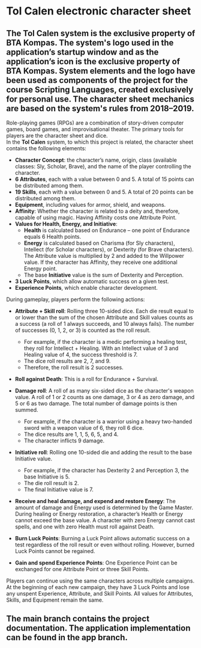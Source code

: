 # Tol Calen electronic character sheet
The Tol Calen system is the exclusive property of BTA Kompas. 
The system's logo used in the application’s startup window and as the application’s icon is the exclusive property of BTA Kompas. System elements and the logo have been used as components of the project for the course Scripting Languages, created exclusively for personal use. 
The character sheet mechanics are based on the system's rules from 2018–2019.
-

Role-playing games (RPGs) are a combination of story-driven computer games, board games, and improvisational theater. The primary tools for players are the character sheet and dice.  
In the **Tol Calen** system, to which this project is related, the character sheet contains the following elements:

- **Character Concept**: the character’s name, origin, class (available classes: Sly, Scholar, Brave), and the name of the player controlling the character.  
- **6 Attributes**, each with a value between 0 and 5. A total of 15 points can be distributed among them.
- **19 Skills**, each with a value between 0 and 5. A total of 20 points can be distributed among them.
- **Equipment**, including values for armor, shield, and weapons.
- **Affinity**: Whether the character is related to a deity and, therefore, capable of using magic. Having Affinity costs one Attribute Point.
- **Values for Health, Energy, and Initiative**:
  - **Health** is calculated based on Endurance – one point of Endurance equals 6 Health points.
  - **Energy** is calculated based on Charisma (for Sly characters), Intellect (for Scholar characters), or Dexterity (for Brave characters). The Attribute value is multiplied by 2 and added to the Willpower value. If the character has Affinity, they receive one additional Energy point.
  - The base **Initiative** value is the sum of Dexterity and Perception.
- **3 Luck Points**, which allow automatic success on a given test.
- **Experience Points**, which enable character development.

During gameplay, players perform the following actions:

- **Attribute + Skill roll**: Rolling three 10-sided dice. Each die result equal to or lower than the sum of the chosen Attribute and Skill values counts as a success (a roll of 1 always succeeds, and 10 always fails). The number of successes (0, 1, 2, or 3) is counted as the roll result.
  - For example, if the character is a medic performing a healing test, they roll for Intellect + Healing. With an Intellect value of 3 and Healing value of 4, the success threshold is 7.
  - The dice roll results are 2, 7, and 9.
  - Therefore, the roll result is 2 successes.
  
- **Roll against Death**: This is a roll for Endurance + Survival.
  
- **Damage roll**: A roll of as many six-sided dice as the character's weapon value. A roll of 1 or 2 counts as one damage, 3 or 4 as zero damage, and 5 or 6 as two damage. The total number of damage points is then summed.
  - For example, if the character is a warrior using a heavy two-handed sword with a weapon value of 6, they roll 6 dice.
  - The dice results are 1, 1, 5, 6, 5, and 4.
  - The character inflicts 9 damage.
  
- **Initiative roll**: Rolling one 10-sided die and adding the result to the base Initiative value.
  - For example, if the character has Dexterity 2 and Perception 3, the base Initiative is 5.
  - The die roll result is 2.
  - The final Initiative value is 7.

- **Receive and heal damage, and expend and restore Energy**: The amount of damage and Energy used is determined by the Game Master. During healing or Energy restoration, a character’s Health or Energy cannot exceed the base value. A character with zero Energy cannot cast spells, and one with zero Health must roll against Death.

- **Burn Luck Points**: Burning a Luck Point allows automatic success on a test regardless of the roll result or even without rolling. However, burned Luck Points cannot be regained.

- **Gain and spend Experience Points**: One Experience Point can be exchanged for one Attribute Point or three Skill Points.

Players can continue using the same characters across multiple campaigns. At the beginning of each new campaign, they have 3 Luck Points and lose any unspent Experience, Attribute, and Skill Points. All values for Attributes, Skills, and Equipment remain the same.

The main branch contains the project documentation. The application implementation can be found in the app branch.
-
